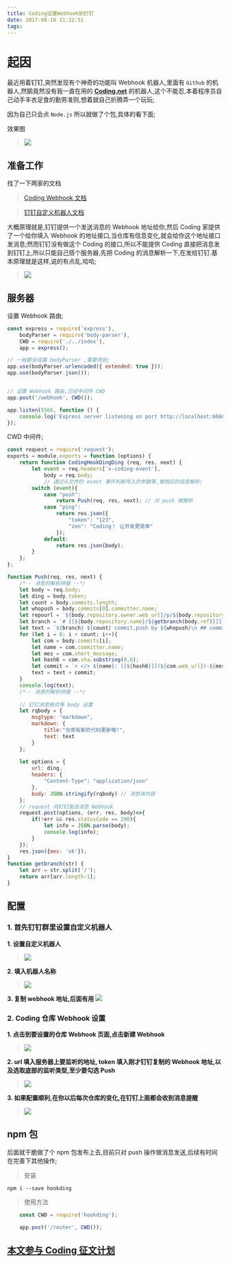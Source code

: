 ```yaml
---
title: Coding设置Webhook到钉钉
date: 2017-08-16 11:22:51
tags:
---
```


# 起因

最近用着钉钉,突然发现有个神奇的功能叫 Webhook 机器人,里面有 `Github` 的机器人,然鹅竟然没有我一直在用的 **[Coding.net](https://coding.net)** 的机器人,这个不能忍,本着程序员自己动手丰衣足食的勤劳准则,想着就自己折腾弄一个玩玩;

因为自己只会点 `Node.js` 所以就做了个包,具体的看下面;

效果图

> ![](https://ws1.sinaimg.cn/large/8bbf0afbly1filid4rbgug21ka0w77hd.gif)

## 准备工作

找了一下两家的文档
> [Coding Webhook 文档](https://open.coding.net/webhooks/)

> [钉钉自定义机器人文档](https://open-doc.dingtalk.com/docs/doc.htm?spm=a219a.7629140.0.0.V8Wb2O&treeId=257&articleId=105735&docType=1)

大概原理就是,钉钉提供一个发送消息的 Webhook 地址给你,然后 Coding 家提供了一个给你填入 Webhook 的地址接口,当仓库有信息变化,就会给你这个地址接口发消息;然而钉钉没有做这个 Coding 的接口,所以不能提供 Coding 直接把消息发到钉钉上,所以只能自己搭个服务器,先把 Coding 的消息解析一下,在发给钉钉.基本原理就是这样,说的有点乱,哈哈;

> ![](https://ws1.sinaimg.cn/large/8bbf0afbly1filia2e2chj21pe15sjz0.jpg)

## 服务器

设置 Webhook 路由;

```js
const express = require('express'),
    bodyParser = require('body-parser'),
    CWD = require('./../index'),
    app = express();

// 一般都会设置 bodyParser ,需要用到; 
app.use(bodyParser.urlencoded({ extended: true }));
app.use(bodyParser.json());


// 设置 Webhook 路由,已经中间件 CWD
app.post('/webhook', CWD());

app.listen(5566, function () {
    console.log('Express server listening on port http://localhost:6666');
});
```
CWD 中间件;

```js
const request = require('request');
exports = module.exports = function (options) {
    return function CodingHookDingDing (req, res, next) {
        let event = req.headers['x-coding-event'],
            body = req.body;
            // 通过头文件的 event 事件判断传入的参数等,做相应的信息解析;
        switch (event){
            case "push":
                return Push(req, res, next); // 对 push 做解析
            case "ping":
                return res.json({
                    "token": "123",
                    "zen": "Coding！ 让开发更简单"
                });
            default:
                return res.json(body);
        }
    };
};

function Push(req, res, next) {
	/*-- 消息的解析拼接 --*/
    let body = req.body;
    let ding = body.token;
    let count = body.commits.length;
    let whopush = body.commits[0].committer.name;
    let repourl = `${body.repository.owner.web_url}/p/${body.repository.name}/git/tree/${getbranch(body.ref)}`;
    let branch = `# [[${body.repository.name}/${getbranch(body.ref)}]](${repourl})`;
    let text = `${branch} ${count} commit,push by ${whopush}\n ## commits:\n`;
    for (let i = 0; i < count; i++){
        let com = body.commits[i];
        let name = com.committer.name;
        let mes = com.short_message;
        let hash6 = com.sha.substring(0,6);
        let commit = `> </> ${name}: [[${hash6}]](${com.web_url})-${mes}\n`;
        text = text + commit;
    }
    console.log(text);
    /*-- 消息的解析拼接 --*/
    
    // 钉钉消息格式等 body 设置 
    let rqbody = {
        msgtype: "markdown",
        markdown: {
            title:"仓库有新的代码更新咯!",
            text: text
        }
    };
    
    let options = {
        url: ding,
        headers: {
            "Content-Type": "application/json"
        },
        body: JSON.stringify(rqbody) // 消息体内容
    };
	// request 向钉钉发送消息 Webhook
    request.post(options, (err, res, body)=>{
        if(!err && res.statusCode == 200){
            let info = JSON.parse(body);
            console.log(info);
        }
    });
    res.json({mes: 'ok'});
}
function getbranch(str) {
    let arr = str.split('/');
    return arr[arr.length-1];
}
```


## 配置
### 1. 首先钉钉群里设置自定义机器人
**1. 设置自定义机器人**
> ![](https://ws1.sinaimg.cn/large/8bbf0afbly1filid4pd50j20mv0n479k.jpg)

**2. 填入机器人名称**
> ![](https://ws1.sinaimg.cn/large/8bbf0afbly1filid4ortwj20ix0ffq46.jpg)

**3. 复制 webhook 地址,后面有用**
![](https://ws1.sinaimg.cn/large/8bbf0afbly1filid4omjxj20iy0ffmyo.jpg)
### 2. Coding 仓库 Webhook 设置
**1. 点击到要设置的仓库 Webhook 页面,点击新建 Webhook**
> ![](https://ws1.sinaimg.cn/large/8bbf0afbly1filid4p9tbj20yf0egq5j.jpg)

**2. url 填入服务器上要监听的地址, token 填入刚才钉钉复制的 Webhook 地址,以及选取底部的监听类型,至少要勾选 Push**
> ![](https://ws1.sinaimg.cn/large/8bbf0afbly1filid4qf5fj21a40qajwl.jpg)

**3. 如果配置顺利,在你以后每次仓库的变化,在钉钉上面都会收到消息提醒**
> ![](https://ws1.sinaimg.cn/large/8bbf0afbly1filid4tw0uj20qo0v4wnh.jpg)

## npm 包
后面就干脆做了个 npm 包发布上去,目前只对 push 操作做消息发送,后续有时间在完善下其他操作;

> 安装

`npm i --save hookding`

> 使用方法

```js
    const CWD = require('hookding');

    app.post('/router', CWD());

```


## [本文参与 Coding 征文计划](https://coding.net/wow/stories/)